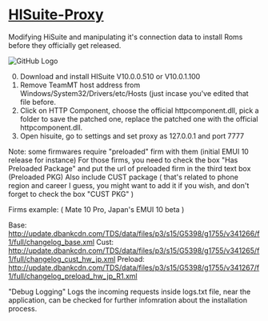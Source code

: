 # [HISuite-Proxy](https://github.com/ProfessorJTJ/HISuite-Proxy/releases/latest)
Modifying HiSuite and manipulating it's connection data to install Roms before they officially get released.

![GitHub Logo](http://uupload.ir/files/mdq8_capture.png)

0. Download and install HISuite V10.0.0.510 or V10.0.1.100
1. Remove TeamMT host address from Windows/System32/Drivers/etc/Hosts (just incase you've edited that file before.
2. Click on HTTP Component, choose the official httpcomponent.dll, pick a folder to save the patched one, replace the patched one with the official httpcomponent.dll.
3. Open hisuite, go to settings and set proxy as 127.0.0.1 and port 7777

Note: some firmwares require "preloaded" firm with them (initial EMUI 10 release for instance)
For those firms, you need to check the box "Has Preloaded Package" and put the url of preloaded firm in the third text box (Preloaded PKG)
Also include CUST package ( that's related to phone region and career I guess, you might want to add it if you wish, and don't forget to check the box "CUST PKG" )

Firms example: ( Mate 10 Pro, Japan's EMUI 10 beta )

Base: http://update.dbankcdn.com/TDS/data/files/p3/s15/G5398/g1755/v341266/f1/full/changelog_base.xml
Cust: http://update.dbankcdn.com/TDS/data/files/p3/s15/G5398/g1755/v341265/f1/full/changelog_cust_hw_jp.xml
Preload: http://update.dbankcdn.com/TDS/data/files/p3/s15/G5398/g1755/v341267/f1/full/changelog_preload_hw_jp_R1.xml


"Debug Logging" Logs the incoming requests inside logs.txt file, near the application, can be checked for further infomration about the installation process.
